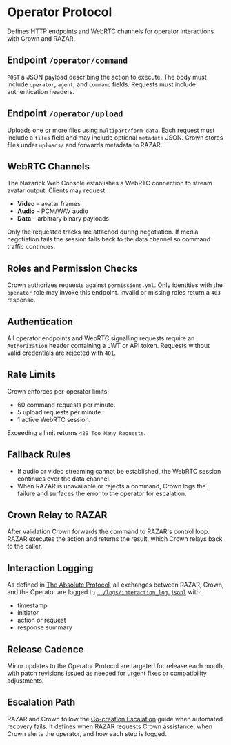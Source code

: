 # Operator Protocol

Defines HTTP endpoints and WebRTC channels for operator interactions with Crown and RAZAR.

## Endpoint `/operator/command`

`POST` a JSON payload describing the action to execute. The body must include `operator`, `agent`, and `command` fields. Requests
must include authentication headers.

## Endpoint `/operator/upload`

Uploads one or more files using `multipart/form-data`. Each request must include a `files` field and may include optional
`metadata` JSON. Crown stores files under `uploads/` and forwards metadata to RAZAR.

## WebRTC Channels

The Nazarick Web Console establishes a WebRTC connection to stream avatar output. Clients may request:

- **Video** – avatar frames
- **Audio** – PCM/WAV audio
- **Data** – arbitrary binary payloads

Only the requested tracks are attached during negotiation. If media negotiation fails the session falls back to the data channel so command traffic continues.

## Roles and Permission Checks

Crown authorizes requests against `permissions.yml`. Only identities with the `operator` role may invoke this endpoint. Invalid or missing roles return a `403` response.

## Authentication

All operator endpoints and WebRTC signalling requests require an `Authorization` header containing a JWT or API token. Requests without valid credentials are rejected with `401`.

## Rate Limits

Crown enforces per-operator limits:

- 60 command requests per minute.
- 5 upload requests per minute.
- 1 active WebRTC session.

Exceeding a limit returns `429 Too Many Requests`.

## Fallback Rules

- If audio or video streaming cannot be established, the WebRTC session continues over the data channel.
- When RAZAR is unavailable or rejects a command, Crown logs the failure and surfaces the error to the operator for escalation.

## Crown Relay to RAZAR

After validation Crown forwards the command to RAZAR's control loop. RAZAR executes the action and returns the result, which Crown relays back to the caller.

## Interaction Logging

As defined in [The Absolute Protocol](The_Absolute_Protocol.md#razar-crown-operator-interaction-logging),
all exchanges between RAZAR, Crown, and the Operator are logged to
[`../logs/interaction_log.jsonl`](../logs/interaction_log.jsonl) with:

- timestamp
- initiator
- action or request
- response summary

## Release Cadence

Minor updates to the Operator Protocol are targeted for release each month, with patch revisions issued as needed for urgent fixes or compatibility adjustments.

## Escalation Path

RAZAR and Crown follow the [Co-creation Escalation](co_creation_escalation.md) guide when automated recovery fails. It defines when RAZAR requests Crown assistance, when Crown alerts the operator, and how each step is logged.
